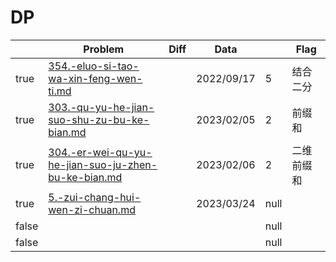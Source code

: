 # DP



<table><thead><tr><th data-type="checkbox"> </th><th>Problem</th><th data-type="select">Diff</th><th>Data</th><th data-type="rating" data-max="5"></th><th>Flag</th></tr></thead><tbody><tr><td>true</td><td><a data-mention href="dynamic-planning/354.-eluo-si-tao-wa-xin-feng-wen-ti.md">354.-eluo-si-tao-wa-xin-feng-wen-ti.md</a></td><td></td><td>2022/09/17</td><td>5</td><td>结合二分</td></tr><tr><td>true</td><td><a data-mention href="dynamic-planning/303.-qu-yu-he-jian-suo-shu-zu-bu-ke-bian.md">303.-qu-yu-he-jian-suo-shu-zu-bu-ke-bian.md</a></td><td></td><td>2023/02/05</td><td>2</td><td>前缀和</td></tr><tr><td>true</td><td><a data-mention href="dynamic-planning/304.-er-wei-qu-yu-he-jian-suo-ju-zhen-bu-ke-bian.md">304.-er-wei-qu-yu-he-jian-suo-ju-zhen-bu-ke-bian.md</a></td><td></td><td>2023/02/06</td><td>2</td><td>二维前缀和</td></tr><tr><td>true</td><td><a data-mention href="dynamic-planning/5.-zui-chang-hui-wen-zi-chuan.md">5.-zui-chang-hui-wen-zi-chuan.md</a></td><td></td><td>2023/03/24</td><td>null</td><td></td></tr><tr><td>false</td><td></td><td></td><td></td><td>null</td><td></td></tr><tr><td>false</td><td></td><td></td><td></td><td>null</td><td></td></tr></tbody></table>

